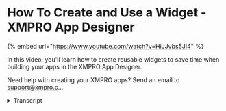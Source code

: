 # How To Create and Use a Widget - XMPRO App Designer
{% embed url="https://www.youtube.com/watch?v=HiJJvbs5Ji4" %}



In this video, you'll learn how to create reusable widgets to save time when building your apps in the XMPRO App Designer.

Need help with creating your XMPRO apps? Send an email to support@xmpro.c...
<details>
<summary>Transcript</summary>In this video, you'll learn how to create reusable widgets to save time when building your apps in the XMPRO App Designer.

Need help with creating your XMPRO apps? Send an email to support@xmpro.c...
welcome to another training video

phonics improv today we will be looking

at how to create and use widgets in app

designers widgets are basically controls

in the toolbox which are created by

youth by the user so the idea is let's

say I have created this nice layout over

here to display my asset information and

I have done all the hard work to make it

look nice and appear in the right order

etc now I may need to do the same thing

in other apps or other pages and I don't

want to redo all this work so what I can

do is I can actually click on the

control or the layout that I have

created and I want to extract the widget

out from and click on the Save button

here when I do that it's gonna ask me

some details of the new widget for

example names so the name I can choose

to be asset guard for example and then

in the visibility I have two options

either I can choose myself or everyone

what that will do is if I choose

everyone this visit will not only be

available to me but also available to

everyone in my company and they will be

able to use the control that I am about

to create so I will do that and then in

icon I can just use any icons and once I

created if I go to the widgets section

in my toolbox you will see a new widget

has been created and it's called asset

card I can drag it across onto my canvas

and you will see that it creates the

same layout and same controls I also

have the option to adapt that widget

change its name or diluted or perhaps

change its visibility you find it so

this was how to create and use widgets

thank you so much

you
</details>